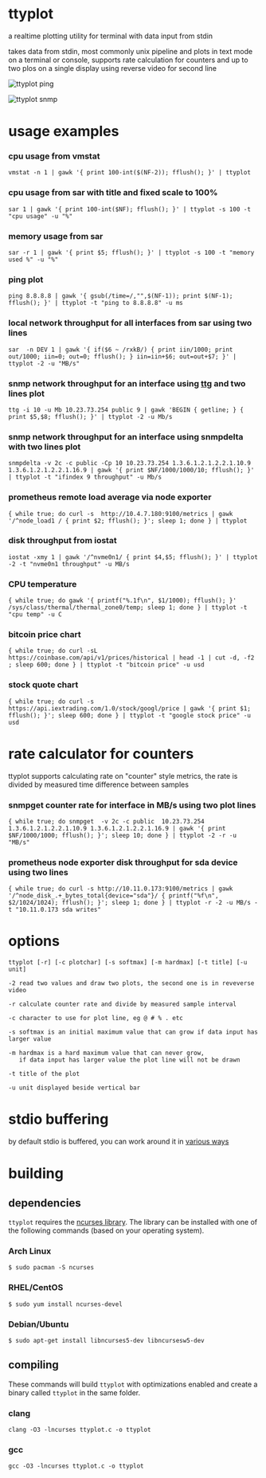 ttyplot
=======
a realtime plotting utility for terminal with data input from stdin

takes data from stdin, most commonly unix pipeline and plots in text mode on a terminal or console,
supports rate calculation for counters and up to two plos on a single display using reverse video for second line

![ttyplot ping](ttyplot-ping.png)



![ttyplot snmp](ttyplot-snmp.png)



usage examples
==============

### cpu usage from vmstat
```
vmstat -n 1 | gawk '{ print 100-int($(NF-2)); fflush(); }' | ttyplot 
```

### cpu usage from sar with title and fixed scale to 100%
```
sar 1 | gawk '{ print 100-int($NF); fflush(); }' | ttyplot -s 100 -t "cpu usage" -u "%"
```

### memory usage from sar
```
sar -r 1 | gawk '{ print $5; fflush(); }' | ttyplot -s 100 -t "memory used %" -u "%" 
```

### ping plot
```
ping 8.8.8.8 | gawk '{ gsub(/time=/,"",$(NF-1)); print $(NF-1); fflush(); }' | ttyplot -t "ping to 8.8.8.8" -u ms
```

### local network throughput for all interfaces from sar using two lines
```
sar  -n DEV 1 | gawk '{ if($6 ~ /rxkB/) { print iin/1000; print out/1000; iin=0; out=0; fflush(); } iin=iin+$6; out=out+$7; }' | ttyplot -2 -u "MB/s"
```

### snmp network throughput for an interface using [ttg](https://github.com/tenox7/ttg) and two lines plot
```
ttg -i 10 -u Mb 10.23.73.254 public 9 | gawk 'BEGIN { getline; } { print $5,$8; fflush(); }' | ttyplot -2 -u Mb/s
```

### snmp network throughput for an interface using snmpdelta with two lines plot
```
snmpdelta -v 2c -c public -Cp 10 10.23.73.254 1.3.6.1.2.1.2.2.1.10.9  1.3.6.1.2.1.2.2.1.16.9 | gawk '{ print $NF/1000/1000/10; fflush(); }' | ttyplot -t "ifindex 9 throughput" -u Mb/s
```

### prometheus remote load average via node exporter
```
{ while true; do curl -s  http://10.4.7.180:9100/metrics | gawk '/^node_load1 / { print $2; fflush(); }'; sleep 1; done } | ttyplot
```

### disk throughput from iostat 
```
iostat -xmy 1 | gawk '/^nvme0n1/ { print $4,$5; fflush(); }' | ttyplot -2 -t "nvme0n1 throughput" -u MB/s
```

### CPU temperature
```
{ while true; do gawk '{ printf("%.1f\n", $1/1000); fflush(); }' /sys/class/thermal/thermal_zone0/temp; sleep 1; done } | ttyplot -t "cpu temp" -u C
```

### bitcoin price chart
```
{ while true; do curl -sL https://coinbase.com/api/v1/prices/historical | head -1 | cut -d, -f2 ; sleep 600; done } | ttyplot -t "bitcoin price" -u usd
```

### stock quote chart
```
{ while true; do curl -s https://api.iextrading.com/1.0/stock/googl/price | gawk '{ print $1; fflush(); }'; sleep 600; done } | ttyplot -t "google stock price" -u usd
```


rate calculator for counters 
============================

ttyplot supports calculating rate on "counter" style metrics, the rate is divided by measured time difference between samples

### snmpget counter rate for interface in MB/s using two plot lines
```
{ while true; do snmpget  -v 2c -c public  10.23.73.254  1.3.6.1.2.1.2.2.1.10.9 1.3.6.1.2.1.2.2.1.16.9 | gawk '{ print $NF/1000/1000; fflush(); }'; sleep 10; done } | ttyplot -2 -r -u "MB/s"
```

### prometheus node exporter disk throughput for sda device using two lines 
```
{ while true; do curl -s http://10.11.0.173:9100/metrics | gawk '/^node_disk_.+_bytes_total{device="sda"}/ { printf("%f\n", $2/1024/1024); fflush(); }'; sleep 1; done } | ttyplot -r -2 -u MB/s -t "10.11.0.173 sda writes"
```


options
=======

```
ttyplot [-r] [-c plotchar] [-s softmax] [-m hardmax] [-t title] [-u unit]

-2 read two values and draw two plots, the second one is in reveverse video

-r calculate counter rate and divide by measured sample interval

-c character to use for plot line, eg @ # % . etc

-s softmax is an initial maximum value that can grow if data input has larger value

-m hardmax is a hard maximum value that can never grow, 
   if data input has larger value the plot line will not be drawn

-t title of the plot

-u unit displayed beside vertical bar
```


stdio buffering
===============
by default stdio is buffered, you can work around it in [various ways](http://www.perkin.org.uk/posts/how-to-fix-stdio-buffering.html) 

building
========

## dependencies
`ttyplot` requires the [ncurses
library](https://www.gnu.org/software/ncurses/ncurses.html). The library
can be installed with one of the following commands (based on your
operating system).

### Arch Linux

```
$ sudo pacman -S ncurses
```

### RHEL/CentOS

```
$ sudo yum install ncurses-devel
```

### Debian/Ubuntu

```
$ sudo apt-get install libncurses5-dev libncursesw5-dev
```

## compiling

These commands will build `ttyplot` with optimizations enabled and create a
binary called `ttyplot` in the same folder.

### clang

```
clang -O3 -lncurses ttyplot.c -o ttyplot
```

### gcc

```
gcc -O3 -lncurses ttyplot.c -o ttyplot
```
